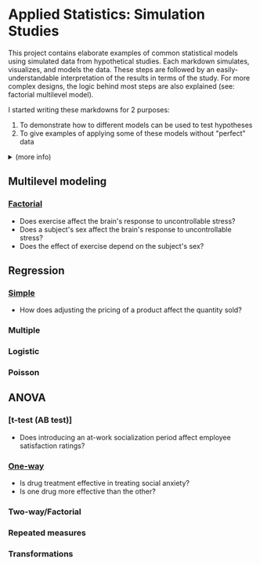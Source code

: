 # Applied Statistics: Simulation Studies
This project contains elaborate examples of common statistical models using simulated data from hypothetical studies. Each markdown simulates, visualizes, and models the data. These steps are followed by an easily-understandable interpretation of the results in terms of the study. For more complex designs, the logic behind most steps are also explained (see: factorial multilevel model).

I started writing these markdowns for 2 purposes:
1. To demonstrate how to different models can be used to test hypotheses
2. To give examples of applying some of these models without "perfect" data

<details><summary>(more info)</summary>
<p>By this, I am referring to the fact that almost all online examples use data that fulfill all statistical assumptions and are devoid of issues in analysis. This is incredibly unrealistic. Data acquired from the real world tends to be more sloppy. Because of this, you will often run into issues when preparing for or performing analyses that requires user-specific knowledge and actual thinking to solve.
</p></details>

## Multilevel modeling

### [Factorial](https://github.com/atamalu/Applied-Stats-Sims/blob/master/Multilevel_Factorial/Multilevel_Factorial.md)
* Does exercise affect the brain's response to uncontrollable stress?
* Does a subject's sex affect the brain's response to uncontrollable stress?
* Does the effect of exercise depend on the subject's sex?

## Regression

### [Simple](https://github.com/atamalu/Applied-Stats-Sims/blob/master/Simple_Regression/simple_regression.md)
* How does adjusting the pricing of a product affect the quantity sold?

### Multiple

### Logistic

### Poisson

## ANOVA

### [t-test (AB test)]
* Does introducing an at-work socialization period affect employee satisfaction ratings?

### [One-way](https://github.com/atamalu/Applied-Stats-Sims/blob/master/one_way_anova/one_way_anova.md)
* Is drug treatment effective in treating social anxiety?
* Is one drug more effective than the other?

### Two-way/Factorial

### Repeated measures

### Transformations
